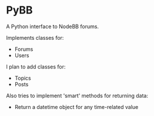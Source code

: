 # PyBB
A Python interface to NodeBB forums.

Implements classes for:
  - Forums
  - Users

I plan to add classes for:
  - Topics
  - Posts

Also tries to implement 'smart' methods for returning data:
  - Return a datetime object for any time-related value
